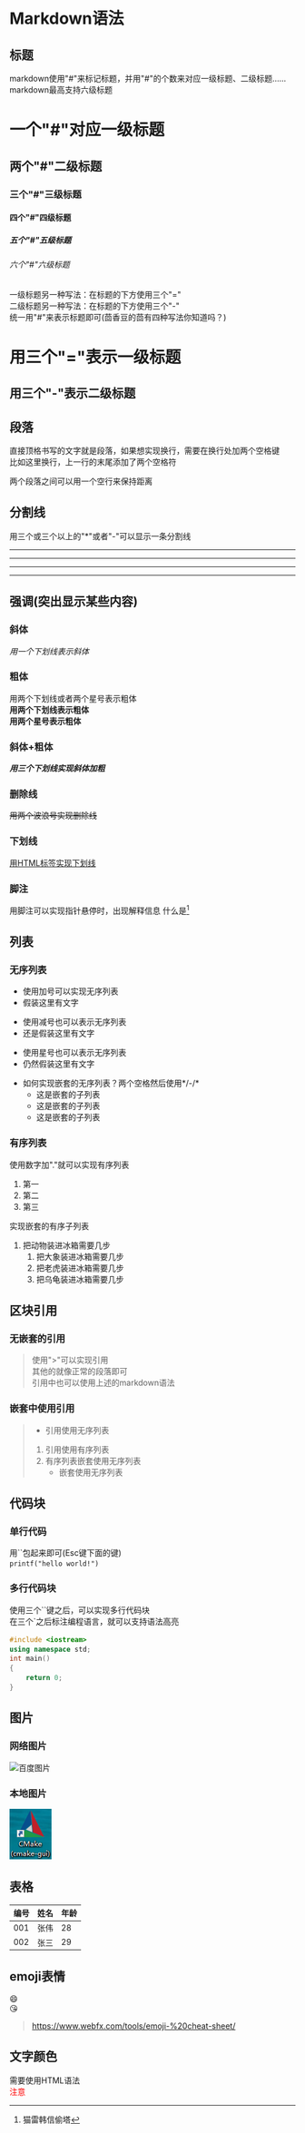 # Markdown语法

## 标题
markdown使用"#"来标记标题，并用"#"的个数来对应一级标题、二级标题……  
markdown最高支持六级标题
# 一个"#"对应一级标题
## 两个"#"二级标题
### 三个"#"三级标题
#### 四个"#"四级标题
##### 五个"#"五级标题
###### 六个"#"六级标题

一级标题另一种写法：在标题的下方使用三个"="  
二级标题另一种写法：在标题的下方使用三个"-"  
统一用"#"来表示标题即可(茴香豆的茴有四种写法你知道吗？)

用三个"="表示一级标题
===
用三个"-"表示二级标题
---

## 段落
直接顶格书写的文字就是段落，如果想实现换行，需要在换行处加两个空格键  
比如这里换行，上一行的末尾添加了两个空格符

两个段落之间可以用一个空行来保持距离

## 分割线
用三个或三个以上的"*"或者"-"可以显示一条分割线
***
---
*****
------

## 强调(突出显示某些内容)
### 斜体
_用一个下划线表示斜体_
### 粗体
用两个下划线或者两个星号表示粗体  
__用两个下划线表示粗体__  
**用两个星号表示粗体**
### 斜体+粗体
___用三个下划线实现斜体加粗___
### 删除线
~~用两个波浪号实现删除线~~
### 下划线
<u>用HTML标签实现下划线</u>
### 脚注
用脚注可以实现指针悬停时，出现解释信息
什么是[^猫雷]  

## 列表
### 无序列表
+ 使用加号可以实现无序列表
+ 假装这里有文字
- 使用减号也可以表示无序列表
- 还是假装这里有文字
* 使用星号也可以表示无序列表
* 仍然假装这里有文字
+ 如何实现嵌套的无序列表？两个空格然后使用*/-/*
  + 这是嵌套的子列表
  - 这是嵌套的子列表
  * 这是嵌套的子列表  

### 有序列表
使用数字加"."就可以实现有序列表
1. 第一
2. 第二
3. 第三

实现嵌套的有序子列表
1. 把动物装进冰箱需要几步
   1. 把大象装进冰箱需要几步
   2. 把老虎装进冰箱需要几步
   3. 把乌龟装进冰箱需要几步

## 区块引用
### 无嵌套的引用
> 使用">"可以实现引用  
> 其他的就像正常的段落即可  
> 引用中也可以使用上述的markdown语法

### 嵌套中使用引用
> * 引用使用无序列表
> 1. 引用使用有序列表
> 2. 有序列表嵌套使用无序列表
>    * 嵌套使用无序列表

## 代码块
### 单行代码
用``包起来即可(Esc键下面的键)  
`printf("hello world!")`

### 多行代码块
使用三个``键之后，可以实现多行代码块  
在三个`之后标注编程语言，就可以支持语法高亮
```cpp
#include <iostream>
using namespace std;
int main()
{
    return 0;
}
```

## 图片
### 网络图片
![百度图片](https://image.baidu.com/)
### 本地图片
![本地图片](.\cmake.png)

## 表格
|编号|姓名|年龄|
|----|----|----|
|001|张伟|28|
|002|张三|29|

## emoji表情
:smile:  
:kissing_heart:
> https://www.webfx.com/tools/emoji-%20cheat-sheet/

## 文字颜色
需要使用HTML语法  
<font color="red"> 注意</font>


[^猫雷]:猫雷韩信偷塔